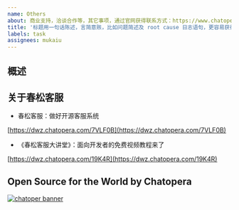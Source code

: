 ```yaml
---
name: Others
about: 商业支持，洽谈合作等，其它事项，通过官网获得联系方式：https://www.chatopera.com/mail.html
title: '标题用一句话陈述，言简意赅，比如问题简述及 root cause 日志语句，更容易获得帮助'
labels: task
assignees: mukaiu
---
```


<!-- Sponsor this project / 开源项目支持方 -->
<!-- Chatopera 云服务：低代码、无代码方式定制智能对话机器人，查看 https://bot.chatopera.com/ -->
<!-- 春松客服：快速获得好用的开源客服系统，查看 https://www.cskefu.com/ -->

## 概述
<!-- 其它相关事项，或通过其它方式联系我们：https://www.chatopera.com/mail.html -->

## 关于春松客服

- 春松客服：做好开源客服系统

[https://dwz.chatopera.com/7VLF0B](https://dwz.chatopera.com/7VLF0B)

- 《春松客服大讲堂》：面向开发者的免费视频教程来了

[https://dwz.chatopera.com/19K4R](https://dwz.chatopera.com/19K4R)

## Open Source for the World by Chatopera

[![chatoper banner][co-banner-image]][co-url]

[co-banner-image]: https://user-images.githubusercontent.com/3538629/144734473-df8ec8dd-ad0b-400f-8542-e4d40fb96375.jpg
[co-url]: https://www.chatopera.com
